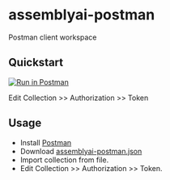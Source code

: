 # assemblyai-postman

Postman client workspace

## Quickstart

[![Run in Postman](https://run.pstmn.io/button.svg)](https://app.getpostman.com/run-collection/44773f0ce4dd9fe3e62d)

Edit Collection >> Authorization >> Token

## Usage

- Install [Postman](https://www.getpostman.com/)
- Download [assemblyai-postman.json](https://raw.githubusercontent.com/AssemblyAI/assemblyai-postman/master/assemblyai-postman.json)
- Import collection from file.
- Edit Collection >> Authorization >> Token.
